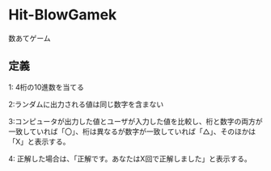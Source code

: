 # Hit-BlowGamek
数あてゲーム

## 定義

1: 4桁の10進数を当てる

2:ランダムに出力される値は同じ数字を含まない

3:コンピュータが出力した値とユーザが入力した値を比較し、桁と数字の両方が一致していれば「〇」、桁は異なるが数字が一致していれば「△」、そのほかは「X」と表示する。

4: 正解した場合は、「正解です。あなたはX回で正解しました」と表示する。
